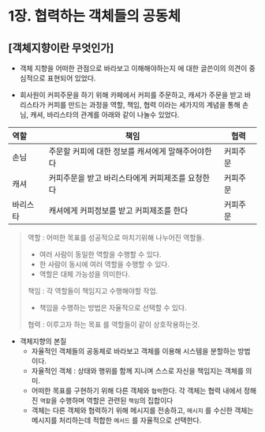 # 1장. 협력하는 객체들의 공동체

## [객체지향이란 무엇인가]
- 객체 지향을 어떠한 관점으로 바라보고 이해해야하는지 에 대한 글쓴이의 의견이 중심적으로 표현되어 있었다. 

- 회사원이 커피주문을 하기 위해 카페에서 커피를 주문하고, 캐셔가 주문을 받고 바리스타가 커피를 만드는 과정을 역할, 책임, 협력 이라는 세가지의 계념을 통해 손님, 캐셔, 바리스타의 관계를 아래와 같이 나눌수 있었다.
 
|**역할**|**책임**|**협력**|
|:---|---|---|
|손님|주문할 커피에 대한 정보를 캐셔에게 말해주어야한다| 커피주문 |  
|캐셔|커피주문을 받고 바리스타에게 커피제조를 요청한다 | 커피주문 |
|바리스타|캐셔에게 커피정보를 받고 커피제조를 한다 | 커피주문 |

>  역할 : 어떠한 목표를 성공적으로 마치기위해 나누어진 역할들.  
>  - 여러 사람이 동일한 역할을 수행할 수 있다. 
>  - 한 사람이 동시에 여러 역할을 수행할 수 있다.
>  - 역할은 대체 가능성을 의미한다. 
>   
>  책임 : 각 역할들이 책임지고 수행해야할 작업.
>  - 책임을 수행하는 방법은 자율적으로 선택할 수 있다. 
>  
>  협력 : 이루고자 하는 목표 를 역할들이 같이 상호작용하는것.

- 객체지향의 본질 
    - 자율적인 객체들의 공동체로 바라보고 객체를 이용해 시스템을 분할하는 방법이다.
    - 자율적인 객체 : 상태와 행위를 함께 지니며 스스로 자신을 책임지는 객체를 의미. 
    - 어떠한 목표를 구현하기 위해 다른 객체와 `협력`한다. 각 객체는 협력 내에서 정해진 `역할`을 수행하며 역할은 관련된 `책임`의 집합이다
    - 객체는 다른 객체와 협력하기 위해 메시지를 전송하고, `메시지` 를 수신한 객체는 메시지를 처리하는데 적합한 `메서드` 를 자율적으로 선택한다. 
